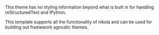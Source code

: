 This theme has no styling information beyond what is built in for handling
reStructuredText and IPython.

This template supports all the functionality of nikola and can be used for
building out framework agnostic themes.
